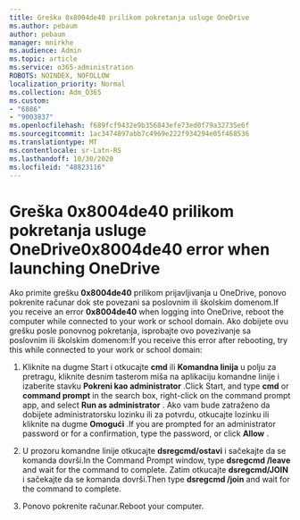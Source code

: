 ```yaml
---
title: Greška 0x8004de40 prilikom pokretanja usluge OneDrive
ms.author: pebaum
author: pebaum
manager: mnirkhe
ms.audience: Admin
ms.topic: article
ms.service: o365-administration
ROBOTS: NOINDEX, NOFOLLOW
localization_priority: Normal
ms.collection: Adm_O365
ms.custom:
- "6886"
- "9003837"
ms.openlocfilehash: f689fcf9432e9b356843efe73ed0f79a32735e6f
ms.sourcegitcommit: 1ac3474897abb7c4969e222f934294e05f468536
ms.translationtype: MT
ms.contentlocale: sr-Latn-RS
ms.lasthandoff: 10/30/2020
ms.locfileid: "48823116"
---
```

# <a name="0x8004de40-error-when-launching-onedrive"></a><span data-ttu-id="7f697-102">Greška 0x8004de40 prilikom pokretanja usluge OneDrive</span><span class="sxs-lookup"><span data-stu-id="7f697-102">0x8004de40 error when launching OneDrive</span></span>

<span data-ttu-id="7f697-103">Ako primite grešku **0x8004de40** prilikom prijavljivanja u OneDrive, ponovo pokrenite računar dok ste povezani sa poslovnim ili školskim domenom.</span><span class="sxs-lookup"><span data-stu-id="7f697-103">If you receive an error **0x8004de40** when  logging into OneDrive, reboot the computer while connected to your work or school domain.</span></span> <span data-ttu-id="7f697-104">Ako dobijete ovu grešku posle ponovnog pokretanja, isprobajte ovo povezivanje sa poslovnim ili školskim domenom:</span><span class="sxs-lookup"><span data-stu-id="7f697-104">If you receive this error after rebooting, try this while connected to your work or school domain:</span></span>

1. <span data-ttu-id="7f697-105">Kliknite na dugme Start i otkucajte **cmd** ili **Komandna linija**  u polju za pretragu, kliknite desnim tasterom miša na aplikaciju komandne linije i izaberite stavku  **Pokreni kao administrator** .</span><span class="sxs-lookup"><span data-stu-id="7f697-105">Click Start, and type **cmd** or **command prompt**  in the search  box, right-click on the command prompt app, and select  **Run as administrator** .</span></span> <span data-ttu-id="7f697-106">Ako vam bude zatraženo da dobijete administratorsku lozinku ili za potvrdu, otkucajte lozinku ili kliknite na dugme **Omogući** .</span><span class="sxs-lookup"><span data-stu-id="7f697-106">If you are prompted for an administrator password or for a confirmation, type the password, or click **Allow** .</span></span>  

2. <span data-ttu-id="7f697-107">U prozoru komandne linije otkucajte **dsregcmd/ostavi**  i sačekajte da se komanda dovrši.</span><span class="sxs-lookup"><span data-stu-id="7f697-107">In the Command Prompt window, type **dsregcmd /leave**  and wait for the command to complete.</span></span> <span data-ttu-id="7f697-108">Zatim otkucajte **dsregcmd/JOIN** i sačekajte da se komanda dovrši.</span><span class="sxs-lookup"><span data-stu-id="7f697-108">Then type **dsregcmd /join** and wait for the command to complete.</span></span>
3. <span data-ttu-id="7f697-109">Ponovo pokrenite računar.</span><span class="sxs-lookup"><span data-stu-id="7f697-109">Reboot your computer.</span></span>
